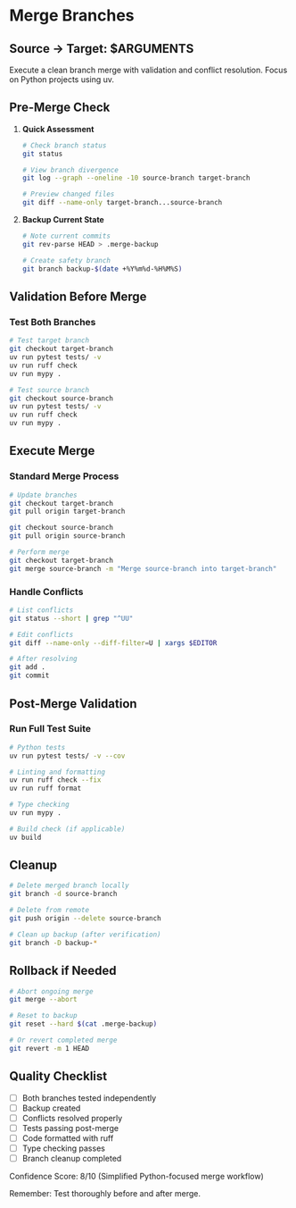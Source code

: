 # Merge Branches

## Source → Target: $ARGUMENTS

Execute a clean branch merge with validation and conflict resolution. Focus on Python projects using uv.

## Pre-Merge Check

1. **Quick Assessment**
   ```bash
   # Check branch status
   git status

   # View branch divergence
   git log --graph --oneline -10 source-branch target-branch

   # Preview changed files
   git diff --name-only target-branch...source-branch
   ```

2. **Backup Current State**
   ```bash
   # Note current commits
   git rev-parse HEAD > .merge-backup

   # Create safety branch
   git branch backup-$(date +%Y%m%d-%H%M%S)
   ```

## Validation Before Merge

### Test Both Branches
```bash
# Test target branch
git checkout target-branch
uv run pytest tests/ -v
uv run ruff check
uv run mypy .

# Test source branch
git checkout source-branch
uv run pytest tests/ -v
uv run ruff check
uv run mypy .
```

## Execute Merge

### Standard Merge Process
```bash
# Update branches
git checkout target-branch
git pull origin target-branch

git checkout source-branch
git pull origin source-branch

# Perform merge
git checkout target-branch
git merge source-branch -m "Merge source-branch into target-branch"
```

### Handle Conflicts
```bash
# List conflicts
git status --short | grep "^UU"

# Edit conflicts
git diff --name-only --diff-filter=U | xargs $EDITOR

# After resolving
git add .
git commit
```

## Post-Merge Validation

### Run Full Test Suite
```bash
# Python tests
uv run pytest tests/ -v --cov

# Linting and formatting
uv run ruff check --fix
uv run ruff format

# Type checking
uv run mypy .

# Build check (if applicable)
uv build
```

## Cleanup

```bash
# Delete merged branch locally
git branch -d source-branch

# Delete from remote
git push origin --delete source-branch

# Clean up backup (after verification)
git branch -D backup-*
```

## Rollback if Needed

```bash
# Abort ongoing merge
git merge --abort

# Reset to backup
git reset --hard $(cat .merge-backup)

# Or revert completed merge
git revert -m 1 HEAD
```

## Quality Checklist
- [ ] Both branches tested independently
- [ ] Backup created
- [ ] Conflicts resolved properly
- [ ] Tests passing post-merge
- [ ] Code formatted with ruff
- [ ] Type checking passes
- [ ] Branch cleanup completed

Confidence Score: 8/10 (Simplified Python-focused merge workflow)

Remember: Test thoroughly before and after merge.